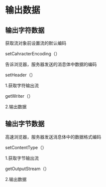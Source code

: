 # 输出数据

## 输出字符数据

获取流对象前设置流的默认编码

setCahracterEncoding（）

告诉浏览器，服务器发送的消息体中数据的编码

setHeader（）

1.获取字符输出流

getWriter（）

2.输出数据



## 输出字节数据

高速浏览器，服务器发送消息体中的数据格式编码

setContentType（）

1.获取字节输出流

getOutputStream（）

2.输出数据